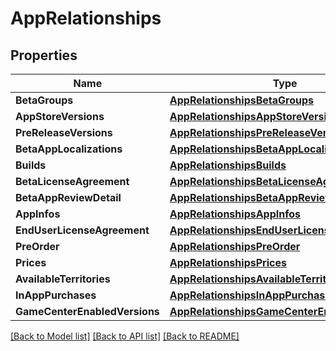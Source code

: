 # AppRelationships

## Properties

Name | Type | Description | Notes
------------ | ------------- | ------------- | -------------
**BetaGroups** | [**AppRelationshipsBetaGroups**](App_relationships_betaGroups.md) |  | [optional] 
**AppStoreVersions** | [**AppRelationshipsAppStoreVersions**](App_relationships_appStoreVersions.md) |  | [optional] 
**PreReleaseVersions** | [**AppRelationshipsPreReleaseVersions**](App_relationships_preReleaseVersions.md) |  | [optional] 
**BetaAppLocalizations** | [**AppRelationshipsBetaAppLocalizations**](App_relationships_betaAppLocalizations.md) |  | [optional] 
**Builds** | [**AppRelationshipsBuilds**](App_relationships_builds.md) |  | [optional] 
**BetaLicenseAgreement** | [**AppRelationshipsBetaLicenseAgreement**](App_relationships_betaLicenseAgreement.md) |  | [optional] 
**BetaAppReviewDetail** | [**AppRelationshipsBetaAppReviewDetail**](App_relationships_betaAppReviewDetail.md) |  | [optional] 
**AppInfos** | [**AppRelationshipsAppInfos**](App_relationships_appInfos.md) |  | [optional] 
**EndUserLicenseAgreement** | [**AppRelationshipsEndUserLicenseAgreement**](App_relationships_endUserLicenseAgreement.md) |  | [optional] 
**PreOrder** | [**AppRelationshipsPreOrder**](App_relationships_preOrder.md) |  | [optional] 
**Prices** | [**AppRelationshipsPrices**](App_relationships_prices.md) |  | [optional] 
**AvailableTerritories** | [**AppRelationshipsAvailableTerritories**](App_relationships_availableTerritories.md) |  | [optional] 
**InAppPurchases** | [**AppRelationshipsInAppPurchases**](App_relationships_inAppPurchases.md) |  | [optional] 
**GameCenterEnabledVersions** | [**AppRelationshipsGameCenterEnabledVersions**](App_relationships_gameCenterEnabledVersions.md) |  | [optional] 

[[Back to Model list]](../README.md#documentation-for-models) [[Back to API list]](../README.md#documentation-for-api-endpoints) [[Back to README]](../README.md)


